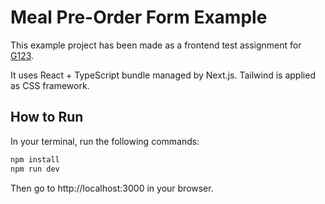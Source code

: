 # Meal Pre-Order Form Example

This example project has been made as a frontend test assignment for [G123](https://github.com/G123-jp/react_assignment).

It uses React + TypeScript bundle managed by Next.js. Tailwind is applied as CSS framework.

## How to Run

In your terminal, run the following commands:

```bash
npm install
npm run dev
```

Then go to http://localhost:3000 in your browser.
